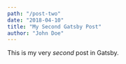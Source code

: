 ```yaml
---
path: "/post-two"
date: "2018-04-10"
title: "My Second Gatsby Post"
author: "John Doe"
---
```


This is my very *second* post in Gatsby.